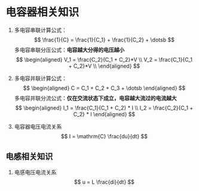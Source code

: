 # 电容器相关知识


1. 多电容串联计算公式：
$$ \frac{1}{C} = \frac{1}{C_1} + \frac{1}{C_2} + \dotsb $$
多电容串联分压公式：**电容越大分得的电压越小**
$$ 
\begin{aligned}
    V_1 = \frac{C_2}{C_1 + C_2}*V \\
    V_2 = \frac{C_1}{C_1 + C_2}*V \\
\end{aligned} 
$$

2. 多电容并联计算公式：
$$
\begin{aligned}
   C = C_1 + C_2 + C_3 + \dotsb
\end{aligned}
$$
多电容并联分流公式：**仅在交流状态下成立，电容越大流过的电流越大**
$$ 
\begin{aligned}
    I_1 = \frac{C_1}{C_1 + C_2} * I \\
    I_2 = \frac{C_2}{C_1 + C_2} * I
\end{aligned}
 $$

3. 电容器电压电流关系
   $$ I = \mathrm{C} \frac{du}{dt} $$


## 电感相关知识
1. 电感电压电流关系
   $$ u = L \frac{di}{dt} $$